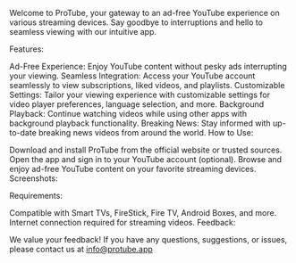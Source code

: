 
Welcome to ProTube, your gateway to an ad-free YouTube experience on various streaming devices. Say goodbye to interruptions and hello to seamless viewing with our intuitive app.

Features:

Ad-Free Experience: Enjoy YouTube content without pesky ads interrupting your viewing.
Seamless Integration: Access your YouTube account seamlessly to view subscriptions, liked videos, and playlists.
Customizable Settings: Tailor your viewing experience with customizable settings for video player preferences, language selection, and more.
Background Playback: Continue watching videos while using other apps with background playback functionality.
Breaking News: Stay informed with up-to-date breaking news videos from around the world.
How to Use:

Download and install ProTube from the official website or trusted sources.
Open the app and sign in to your YouTube account (optional).
Browse and enjoy ad-free YouTube content on your favorite streaming devices.
Screenshots:



Requirements:

Compatible with Smart TVs, FireStick, Fire TV, Android Boxes, and more.
Internet connection required for streaming videos.
Feedback:

We value your feedback! If you have any questions, suggestions, or issues, please contact us at info@protube.app

